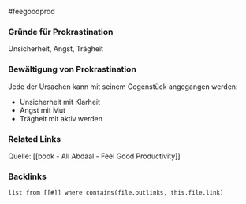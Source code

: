 #feegoodprod 

### Gründe für Prokrastination
Unsicherheit, Angst, Trägheit

### Bewältigung von Prokrastination
Jede der Ursachen kann mit seinem Gegenstück angegangen werden:
- Unsicherheit mit Klarheit
- Angst mit Mut
- Trägheit mit aktiv werden 


### Related Links
Quelle: [[book - Ali Abdaal - Feel Good Productivity]] 


### Backlinks
```dataview 
list from [[#]] where contains(file.outlinks, this.file.link)
```

